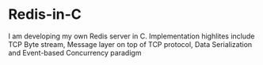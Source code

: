 # Redis-in-C
I am developing my own Redis server in C. Implementation highlites include TCP Byte stream, Message layer on top of TCP protocol, Data Serialization and Event-based Concurrency paradigm

